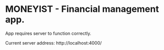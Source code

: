 # MONEYIST - Financial management app.

App requires server to function correctly.

Current server address:
http://localhost:4000/
